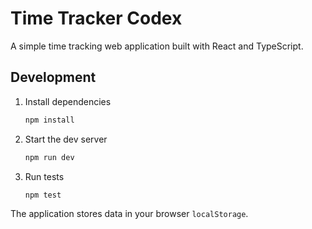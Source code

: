 # Time Tracker Codex

A simple time tracking web application built with React and TypeScript.

## Development

1. Install dependencies
   ```bash
   npm install
   ```
2. Start the dev server
   ```bash
   npm run dev
   ```
3. Run tests
   ```bash
   npm test
   ```

The application stores data in your browser `localStorage`.
